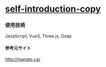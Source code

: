 # [self-introduction-copy](https://d1lfpwvow4w05v.cloudfront.net/)

### 使用技術
JavaScript, Vue3, Three.js, Gsap

#### 参考元サイト
http://manato.ca/
